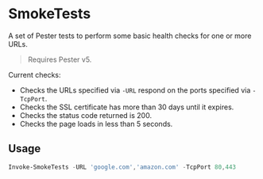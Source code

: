 # SmokeTests

A set of Pester tests to perform some basic health checks for one or more URLs. 

> Requires Pester v5.

Current checks: 

- Checks the URLs specified via `-URL` respond on the ports specified via `-TcpPort`.
- Checks the SSL certificate has more than 30 days until it expires.
- Checks the status code returned is 200.
- Checks the page loads in less than 5 seconds.

## Usage

```powershell
Invoke-SmokeTests -URL 'google.com','amazon.com' -TcpPort 80,443
```